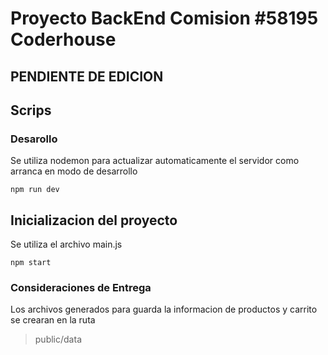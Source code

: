 # Proyecto BackEnd Comision #58195 Coderhouse

## PENDIENTE DE EDICION

## Scrips

### Desarollo
Se utiliza nodemon para actualizar automaticamente el servidor como arranca en modo de desarrollo
```
npm run dev
```

## Inicializacion del proyecto
Se utiliza el archivo main.js
```
npm start
```

### Consideraciones de Entrega
Los archivos generados para guarda la informacion de productos y carrito se crearan en la ruta
> public/data

